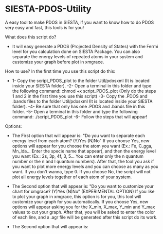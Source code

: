 # SIESTA-PDOS-Utility
A easy tool to make PDOS in SIESTA, if you want to know how to do PDOS very easy and fast, this tools is for you!

What does this script do?
- It will easy generate a PDOS (Projected Density of States) with the Fermi level for you calculation done on SIESTA Package. You can also separate the energy levels of repeated atoms in your system and customize your graph before plot in xmgrace.

How to use?
In the first time you use this script do this:
- 1- Copy the script_PDOS_plot to the folder Util/pdosxml (It is located inside your SIESTA folder).
-2- Open a terminal in this folder and type the following command: chmod +x script_PDOS_plot
(Only do the steps 1 and 2 in the first time you use this script)
-3- Copy the .PDOS and .bands files to the folder Util/pdosxml (It is located inside your SIESTA folder).
-4- Be sure that only has one .PDOS and .bands file in this folder.
-5- Open a terminal in this folder and type the following command: ./script_PDOS_plot
-6- Follow the steps that will appear! 

Options:
- The First option that will appear is:
"Do you want to separate each energy level from each atom? (Y)Yes (N)No"
If you choose Yes, new options will appear for you choose the atom you want (Ex.: Fe, C_gga, Mn_lda... Enter the specie name that appear), and then the energy level you want (Ex.: 2s, 3p, 4f, 3, 5... You can enter only the n quantum number or the n and l quantum numbers). After that, the tool you ask if you want to plot more energy levels and you can choose as many as you want. If you don't wanna, type 0.
If you choose No, the script will not plot all energy levels together of each atom of your system.

- The Second option that will appear is:
"Do you want to customize your chart for xmgrace? (Y)Yes (N)No"
(EXPERIMENTAL OPTION)
If you like to plot your graph in xmgrace, this option is for you, this tool will customize your graph for you automatically.
If you choose Yes, new options will appear asking you for the X_min, X_max, Y_min and Y_max values to cut your graph. After that, you will be asked to enter the color of each line, and a .agr file will be generated after this script do its work.

- The Second option that will appear is:


